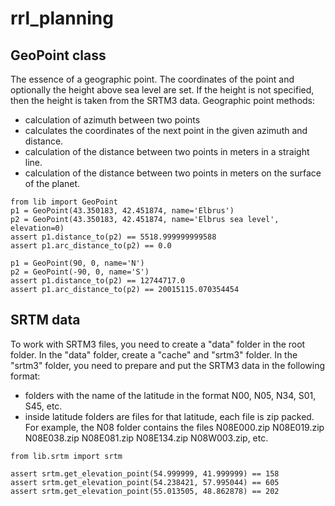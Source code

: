 # rrl_planning
## GeoPoint class
The essence of a geographic point.
The coordinates of the point and optionally the height above sea level are set. If the height is not specified, then the height is taken from the SRTM3 data.
Geographic point methods:
- calculation of azimuth between two points
- calculates the coordinates of the next point in the given azimuth and distance.
- calculation of the distance between two points in meters in a straight line.
- calculation of the distance between two points in meters on the surface of the planet.

```python3
from lib import GeoPoint
p1 = GeoPoint(43.350183, 42.451874, name='Elbrus')
p2 = GeoPoint(43.350183, 42.451874, name='Elbrus sea level', elevation=0)
assert p1.distance_to(p2) == 5518.999999999588
assert p1.arc_distance_to(p2) == 0.0

p1 = GeoPoint(90, 0, name='N')
p2 = GeoPoint(-90, 0, name='S')
assert p1.distance_to(p2) == 12744717.0
assert p1.arc_distance_to(p2) == 20015115.070354454
```

## SRTM data
To work with SRTM3 files, you need to create a "data" folder in the root folder.
In the "data" folder, create a "cache" and "srtm3" folder.
In the "srtm3" folder, you need to prepare and put the SRTM3 data in the following format:
- folders with the name of the latitude in the format N00, N05, N34, S01, S45, etc.
- inside latitude folders are files for that latitude, each file is zip packed. For example, the N08 folder contains the files N08E000.zip N08E019.zip N08E038.zip N08E081.zip N08E134.zip N08W003.zip, etc.

```python3
from lib.srtm import srtm

assert srtm.get_elevation_point(54.999999, 41.999999) == 158
assert srtm.get_elevation_point(54.238421, 57.995044) == 605
assert srtm.get_elevation_point(55.013505, 48.862878) == 202
```
